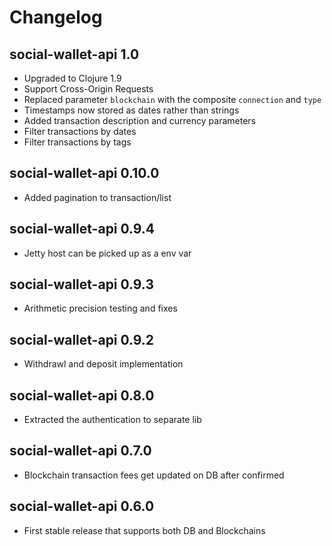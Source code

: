 # Changelog

## social-wallet-api 1.0

* Upgraded to Clojure 1.9
* Support Cross-Origin Requests
* Replaced parameter `blockchain` with the composite `connection`  and `type`
* Timestamps now stored as dates rather than strings
* Added transaction description and currency parameters
* Filter transactions by dates
* Filter transactions by tags

## social-wallet-api 0.10.0
* Added pagination to transaction/list

## social-wallet-api 0.9.4
* Jetty host can be picked up as a env var
	
## social-wallet-api 0.9.3
* Arithmetic precision testing and fixes

## social-wallet-api 0.9.2
* Withdrawl and deposit implementation
	
## social-wallet-api 0.8.0
* Extracted the authentication to separate lib

## social-wallet-api 0.7.0
* Blockchain transaction fees get updated on DB after confirmed	
	
## social-wallet-api 0.6.0
* First stable release that supports both DB and Blockchains
